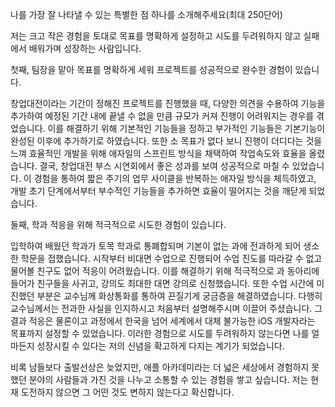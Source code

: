 나를 가장 잘 나타낼 수 있는 특별한 점 하나를 소개해주세요(최대 250단어)

저는 크고 작은 경험을 토대로 목표를 명확하게 설정하고 시도를 두려워하지 않고 실패에서 배워가며 성장하는 사람입니다.

첫째, 팀장을 맡아 목표를 명확하게 세워 프로젝트를 성공적으로 완수한 경험이 있습니다.

창업대전이라는 기간이 정해진 프로젝트를 진행했을 때, 다양한 의견을 수용하여 기능을 추가하여 예정된 기간 내에 끝낼 수 없을 만큼 규모가 커져 진행이 어려워지는 경우를 겪었습니다. 이를 해결하기 위해 기본적인 기능들을 정하고 부가적인 기능들은 기본기능이 완성된 이후에 추가하기로 하였습니다. 또한 소 목표가 없다 보니 진행이 더디다는 것을 느껴 효율적인 개발을 위해 애자일의 스프린트 방식을 채택하여 작업속도와 효율을 올렸습니다. 결국, 창업대전 부스 시연회에서 좋은 성과를 보여 성공적으로 마칠 수 있었습니다.
이 경험을 통하여 짧은 주기의 업무 사이클을 반복하는 애자일 방식을 체득하였고, 개발 초기 단계에서부터 부수적인 기능들을 추가하면 효율이 떨어지는 것을 깨닫게 되었습니다.

둘째, 학과 적응을 위해 적극적으로 시도한 경험이 있습니다.

입학하여 배웠던 학과가 토목 학과로 통폐합되며 기본이 없는 과에 전과하게 되어 생소한 학문을 접했습니다. 시작부터 비대면 수업으로 진행되어 수업 진도를 따라갈 수 없고 물어볼 친구도 없어 적응이 어려웠습니다.
이를 해결하기 위해 적극적으로 과 동아리에 들어가 친구들을 사귀고, 강의도 최대한 대면 강의로 신청했습니다. 또한 수업 시간에 미진했던 부분은 교수님께 화상통화를 통하여 끈질기게 궁금증을 해결하였습니다. 다행히 교수님께서는 전과한 사실을 인지하시고 처음부터 설명해주시며 이끌어 주셨습니다.
그 결과 적응은 물론이고 과정에서 한국을 넘어 세계에서 대체 불가능한 iOS 개발자라는 목표까지 설정할 수 있었습니다.
이러한 경험으로 시도를 두려워하지 않는다면 나를 얼마든지 성장시킬 수 있다는 저의 신념을 확고하게 다지는 계기가 되었습니다.

비록 남들보다 출발선상은 늦었지만, 애플 아카데미라는 더 넓은 세상에서 경험하지 못했던 분야의 사람들과 가진 것을 나누고 소통할 수 있는 경험을 쌓고 싶습니다. 저는 현재 도전하지 않으면 그 어떤 것도 변하지 않는다고 확신합니다.
